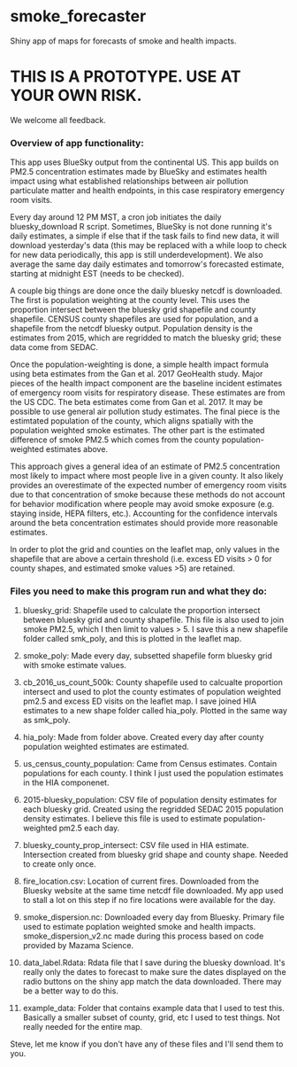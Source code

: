 # smoke_forecaster
Shiny app of maps for forecasts of smoke and health impacts. 

# THIS IS A PROTOTYPE. USE AT YOUR OWN RISK.

We welcome all feedback. 

### Overview of app functionality:

This app uses BlueSky output from the continental US. This app builds on PM2.5 concentration estimates made by BlueSky and estimates health impact using what established relationships between air pollution particulate matter and health endpoints, in this case respiratory emergency room visits.

Every day around 12 PM MST, a cron job initiates the daily bluesky_download R script. Sometimes, BlueSky is not done running it's daily estimates,  a simple if else that if the task fails to find new data, it will download yesterday's data (this may be replaced with a while loop to check for new data periodically, this app is still underdevelopment). We also average the same day daily estimates and tomorrow's forecasted estimate, starting at midnight EST (needs to be checked).

A couple big things are done once the daily bluesky netcdf is downloaded. The first is population weighting at the county level. This uses the proportion intersect between the bluesky grid shapefile and county shapefile. CENSUS county shapefiles are used for population, and a shapefile from the netcdf bluesky output. Population density is the estimates from 2015, which are regridded to match the bluesky grid; these data come from SEDAC.

Once the population-weighting is done, a simple health impact formula using  beta estimates from the Gan et al. 2017 GeoHealth study. Major pieces of the health impact component are the baseline incident estimates of emergency room visits for respiratory disease. These estimates are from the US CDC. The beta estimates come from Gan et al. 2017. It may be possible to use general air pollution study estimates. The final piece is the estimtated population of the county, which aligns spatially with the population weighted smoke estimates. The other part is the estimated difference of smoke PM2.5 which comes from the county population-weighted estimates above.

This approach gives a general idea of an estimate of PM2.5 concentration most likely to impact where most people live in a given county. It also likely provides an overestimate of the expected number of emergency room visits due to that concentration of smoke because these methods do not account for behavior modification where people may avoid smoke exposure (e.g. staying inside, HEPA filters, etc.). Accounting for the confidence intervals around the beta concentration estimates should provide more reasonable estimates.

In order to plot the grid and counties on the leaflet map, only values in the shapefile that are above a certain threshold (i.e. excess ED visits > 0 for county shapes, and estimated smoke values >5) are retained.

### Files you need to make this program run and what they do:
1. bluesky_grid: Shapefile used to calculate the proportion intersect between bluesky grid and county shapefile. This file is also used to join smoke PM2.5, which I then limit to values > 5. I save this a new shapefile folder called smk_poly, and this is plotted in the leaflet map.

2. smoke_poly: Made every day, subsetted shapefile form bluesky grid with smoke estimate values.

3. cb_2016_us_count_500k: County shapefile used to calcualte proportion intersect and used to plot the county estimates of population weighted pm2.5 and excess ED visits on the leaflet map. I save joined HIA estimates to a new shape folder called hia_poly. Plotted in the same way as smk_poly.

4. hia_poly: Made from folder above. Created every day after county population weighted estimates are estimated. 

5. us_census_county_population: Came from Census estimates. Contain populations for each county. I think I just used the population estimates in the HIA componenet.

6. 2015-bluesky_population: CSV file of population density estimates for each bluesky grid. Created using the regridded SEDAC 2015 population density estimates. I believe this file is used to estimate population-weighted pm2.5 each day.

7. bluesky_county_prop_intersect: CSV file used in HIA estimate. Intersection created from bluesky grid shape and county shape. Needed to create only once. 

8. fire_location.csv: Location of current fires. Downloaded from the Bluesky website at the same time netcdf file downloaded. My app used to stall a lot on this step if no fire locations were available for the day. 

9. smoke_dispersion.nc: Downloaded every day from Bluesky. Primary file used to estimate poplation weighted smoke and health impacts. smoke_dispersion_v2.nc made during this process based on code provided by Mazama Science.

10. data_label.Rdata: Rdata file that I save during the bluesky download. It's really only the dates to forecast to make sure the dates displayed on the radio buttons on the shiny app match the data downloaded. There may be a better way to do this.

11. example_data: Folder that contains example data that I used to test this. Basically a smaller subset of county, grid, etc I used to test things. Not really needed for the entire map.

Steve, let me know if you don't have any of these files and I'll send them to you.